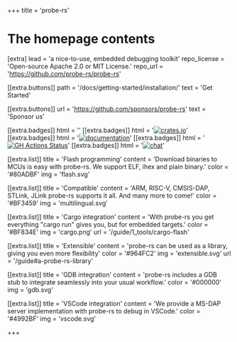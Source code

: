 +++
title = 'probe-rs'


# The homepage contents
[extra]
lead = 'a nice-to-use, embedded debugging toolkit'
repo_license = 'Open-source Apache 2.0 or MIT License.'
repo_url = 'https://github.com/probe-rs/probe-rs'

[[extra.buttons]]
path = '/docs/getting-started/installation/'
text = 'Get Started'

[[extra.buttons]]
url = 'https://github.com/sponsors/probe-rs'
text = 'Sponsor us'


[[extra.badges]]
html = '<a href="https://github.com/probe-rs/probe-rs" style="color:black" target="_blank"><i class="fab fa-github m-1" style="font-size:1.2em"></i></a>'
[[extra.badges]]
html = '<a href="https://crates.io/crates/probe-rs" target="_blank"><img src="https://img.shields.io/crates/v/probe-rs" alt="crates.io" class="m-1" /></a>'
[[extra.badges]]
html = '<a href="https://docs.rs/probe-rs" target="_blank"><img src="https://docs.rs/probe-rs/badge.svg" alt="documentation" class="m-1" /></a>'
[[extra.badges]]
html = '<a href="https://github.com/probe-rs/probe-rs/actions" target="_blank"><img src="https://img.shields.io/github/actions/workflow/status/probe-rs/probe-rs/ci.yml?branch=master" alt="GH Actions Status" class="m-1" /></a>'
[[extra.badges]]
html = '<a href="https://matrix.to/#/#probe-rs:matrix.org" target="_blank"><img src="https://img.shields.io/badge/chat-probe--rs%3Amatrix.org-brightgreen" alt="chat" class="m-1" /></a>'

[[extra.list]]
title = 'Flash programming'
content = 'Download binaries to MCUs is easy with probe-rs. We support ELF, ihex and plain binary.'
color = '#80ADBF'
img = 'flash.svg'

[[extra.list]]
title = 'Compatible'
content = 'ARM, RISC-V, CMSIS-DAP, STLink, JLink probe-rs supports it all. And many more to come!'
color = '#BF3459'
img = 'multilingual.svg'

[[extra.list]]
title = 'Cargo integration'
content = 'With probe-rs you get everything "cargo run" gives you, but for embedded targets.'
color = '#BF834E'
img = 'cargo.png'
url = '/guide/1_tools/cargo-flash'

[[extra.list]]
title = 'Extensible'
content = 'probe-rs can be used as a library, giving you even more flexibility'
color = '#964FC2'
img = 'extensible.svg'
url = '/guide#a-probe-rs-library'

[[extra.list]]
title = 'GDB integration'
content = 'probe-rs includes a GDB stub to integrate seamlessly into your usual workflow.'
color = '#000000'
img = 'gdb.svg'

[[extra.list]]
title = 'VSCode integration'
content = 'We provide a MS-DAP server implementation with probe-rs to debug in VSCode.'
color = '#4992BF'
img = 'vscode.svg'

+++
